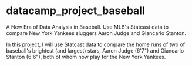 # datacamp_project_baseball
A New Era of Data Analysis in Baseball. Use MLB's Statcast data to compare New York Yankees sluggers Aaron Judge and Giancarlo Stanton.

In this project, I will use Statcast data to compare the home runs of two of baseball's brightest (and largest) stars, Aaron Judge (6'7") and Giancarlo Stanton (6'6"), both of whom now play for the New York Yankees.
